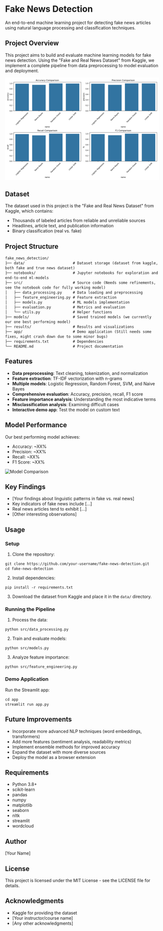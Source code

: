 # Fake News Detection

An end-to-end machine learning project for detecting fake news articles using natural language processing and classification techniques.

## Project Overview

This project aims to build and evaluate machine learning models for fake news detection. Using the "Fake and Real News Dataset" from Kaggle, we implement a complete pipeline from data preprocessing to model evaluation and deployment.

![Fake News Detection](results/model_comparison.png)

## Dataset

The dataset used in this project is the "Fake and Real News Dataset" from Kaggle, which contains:

- Thousands of labeled articles from reliable and unreliable sources
- Headlines, article text, and publication information
- Binary classification (real vs. fake)

## Project Structure

```
fake_news_detection/
├── data/                      # Dataset storage (dataset from kaggle, both fake and true news dataset)
├── notebooks/                 # Jupyter notebooks for exploration and end-to-end ml-models
├── src/                       # Source code (Needs some refinements, see the notebook code for fully working model)
│   ├── data_processing.py     # Data loading and preprocessing
│   ├── feature_engineering.py # Feature extraction
│   ├── models.py              # ML models implementation
│   ├── evaluation.py          # Metrics and evaluation
│   └── utils.py               # Helper functions
├── models/                    # Saved trained models (we currently our one best performing model)
├── results/                   # Results and visualizations
├── app/                       # Demo application (Still needs some fixes, might crash down due to some minor bugs)
├── requirements.txt           # Dependencies
└── README.md                  # Project documentation
```

## Features

- **Data preprocessing**: Text cleaning, tokenization, and normalization
- **Feature extraction**: TF-IDF vectorization with n-grams
- **Multiple models**: Logistic Regression, Random Forest, SVM, and Naive Bayes
- **Comprehensive evaluation**: Accuracy, precision, recall, F1 score
- **Feature importance analysis**: Understanding the most indicative terms
- **Misclassification analysis**: Examining difficult cases
- **Interactive demo app**: Test the model on custom text

## Model Performance

Our best performing model achieves:

- Accuracy: ~XX%
- Precision: ~XX%
- Recall: ~XX%
- F1 Score: ~XX%

![Model Comparison](results/feature_importance.png)

## Key Findings

- [Your findings about linguistic patterns in fake vs. real news]
- Key indicators of fake news include [...]
- Real news articles tend to exhibit [...]
- [Other interesting observations]

## Usage

### Setup

1. Clone the repository:

```
git clone https://github.com/your-username/fake-news-detection.git
cd fake-news-detection
```

2. Install dependencies:

```
pip install -r requirements.txt
```

3. Download the dataset from Kaggle and place it in the `data/` directory.

### Running the Pipeline

1. Process the data:

```
python src/data_processing.py
```

2. Train and evaluate models:

```
python src/models.py
```

3. Analyze feature importance:

```
python src/feature_engineering.py
```

### Demo Application

Run the Streamlit app:

```
cd app
streamlit run app.py
```

## Future Improvements

- Incorporate more advanced NLP techniques (word embeddings, transformers)
- Add more features (sentiment analysis, readability metrics)
- Implement ensemble methods for improved accuracy
- Expand the dataset with more diverse sources
- Deploy the model as a browser extension

## Requirements

- Python 3.8+
- scikit-learn
- pandas
- numpy
- matplotlib
- seaborn
- nltk
- streamlit
- wordcloud

## Author

[Your Name]

## License

This project is licensed under the MIT License - see the LICENSE file for details.

## Acknowledgments

- Kaggle for providing the dataset
- [Your instructor/course name]
- [Any other acknowledgments]

